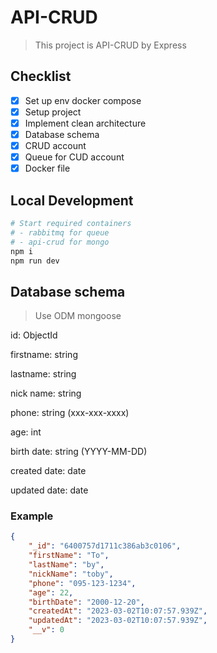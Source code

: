 # API-CRUD
> This project is API-CRUD by Express
## Checklist
- [x] Set up env docker compose
- [x] Setup project
- [x] Implement clean architecture
- [x] Database schema
- [x] CRUD account
- [x] Queue for CUD account
- [x] Docker file
## Local Development
```python
# Start required containers
# - rabbitmq for queue
# - api-crud for mongo
npm i
npm run dev
```
## Database schema
> Use ODM mongoose

id: ObjectId

firstname: string

lastname: string

nick name: string

phone: string (xxx-xxx-xxxx)

age: int

birth date: string (YYYY-MM-DD)

created date: date

updated date: date

### Example
```json
{
    "_id": "6400757d1711c386ab3c0106",
    "firstName": "To",
    "lastName": "by",
    "nickName": "toby",
    "phone": "095-123-1234",
    "age": 22,
    "birthDate": "2000-12-20",
    "createdAt": "2023-03-02T10:07:57.939Z",
    "updatedAt": "2023-03-02T10:07:57.939Z",
    "__v": 0
}
```
